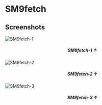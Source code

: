 # SM9fetch
## Screenshots
<img src="https://blogger.googleusercontent.com/img/b/R29vZ2xl/AVvXsEgQeu4i8ugvkhdjUEgqEDkhTwQhaTVizRzAM1AGFTBH8KvPH9cDaJwh229BP27bahRrOTE0arXV_2ezmJ68QPqlaIm6EVP5ugKRM06TXpyMUMG6QrrPhT2Y5SwHGJC6VBf_6nE-Te2JjUDf6lipcWI35Fdi4iCa9P9CC7tE_8uBFXARAu61KJC6zdNi/s2340/Screenshot_2022-06-24-13-12-42-315_com.termux.jpg" alt="SM9fetch-1">

<h5 align="center"> SM9fetch-1 ↑</h5>

<img src="https://blogger.googleusercontent.com/img/b/R29vZ2xl/AVvXsEgMRI5WbPHykMmhdopkDsptHPTh7rNpKZl0R7Fpy6zIvs-EWkLctzC8jLRCtDh7byWGSqbj8CoXK50i2xHOTJUwjq7uiJl20nO3ssUucKfZ5yB9UPZ_EUGugPUi7pluOV-lAkoTyLT9XMQHF5JB9HM1SSDd24FABmv5sj03ArRusaVtGumUi4Vj08kf/s2340/Screenshot_2022-06-24-13-13-47-823_com.termux.jpg" alt="SM9fetch-2">

<h5 align="center"> SM9fetch-2 ↑</h5>

<img src="https://blogger.googleusercontent.com/img/b/R29vZ2xl/AVvXsEgxWuXY9cpyWtm1gyBuQfflJPpOv85ZpZ5QPeiaUi2cMnGDiA-L6ZgaRalLUCGqu81nJKBU272N5cWmwj6RuWazuO1eebZ390S9738efnr_xR74CFmVi3I_-0Z3CU6oD-N7m6AoPw4HUdSWi_TQMS0qBfh3la3iRfG-o_HCuSNMXA1wFIGc3gy5mSsu/s2340/Screenshot_2022-06-24-13-14-36-865_com.termux.jpg" alt="SM9fetch-3">

<h5 align="center"> SM9fetch-3 ↑</h5>
